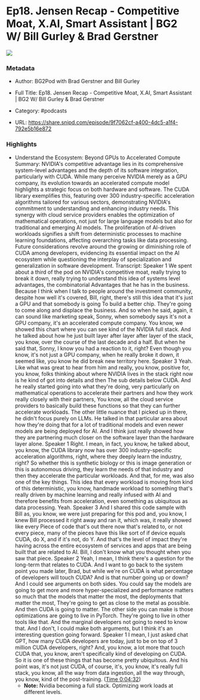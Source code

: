 # Ep18. Jensen Recap - Competitive Moat, X.AI, Smart Assistant | BG2 W/ Bill Gurley & Brad Gerstner

![](https://wsrv.nl/?url=https%3A%2F%2Fd3t3ozftmdmh3i.cloudfront.net%2Fstaging%2Fpodcast_uploaded_nologo%2F40236188%2F40236188-1706073929930-da002b9be1355.jpg&w=100&h=100)

### Metadata

- Author: BG2Pod with Brad Gerstner and Bill Gurley
- Full Title: Ep18. Jensen Recap - Competitive Moat, X.AI, Smart Assistant | BG2 W/ Bill Gurley & Brad Gerstner
- Category: #podcasts



- URL: https://share.snipd.com/episode/9f7062cf-a400-4dc5-a1f4-792e5b16e872

### Highlights

- Understand the Ecosystem: Beyond GPUs to Accelerated Compute
  Summary:
  NVIDIA's competitive advantage lies in its comprehensive system-level advantages and the depth of its software integration, particularly with CUDA.
  While many perceive NVIDIA merely as a GPU company, its evolution towards an accelerated compute model highlights a strategic focus on both hardware and software. The CUDA library exemplifies this, featuring over 300 industry-specific acceleration algorithms tailored for various sectors, demonstrating NVIDIA's commitment to understanding and enhancing industry needs.
  This synergy with cloud service providers enables the optimization of mathematical operations, not just for large language models but also for traditional and emerging AI models.
  The proliferation of AI-driven workloads signifies a shift from deterministic processes to machine learning foundations, affecting overarching tasks like data processing.
  Future considerations revolve around the growing or diminishing role of CUDA among developers, evidencing its essential impact on the AI ecosystem while questioning the interplay of specialization and generalization in software development.
  Transcript:
  Speaker 1
  We spent about a third of the pod on NVIDIA's competitive moat, really trying to break it down, really trying to understand this idea of systems level advantages, the combinatorial Advantages that he has in the business. Because I think when I talk to people around the investment community, despite how well it's covered, Bill, right, there's still this idea that it's just a GPU and that somebody is going To build a better chip. They're going to come along and displace the business. And so when he said, again, it can sound like marketing speak, Sonny, when somebody says it's not a GPU company, it's an accelerated compute company. You know, we showed this chart where you can see kind of the NVIDIA full stack. And he talked about how he just built layer after layer after layer of the stack, you know, over the course of the last decade and a half. But when he said that, Sonny, I know you had a reaction to it, right? Even though you know, it's not just a GPU company, when he really broke it down, it seemed like, you know he did break new territory here.
  Speaker 3
  Yeah. Like what was great to hear from him and really, you know, positive for, you know, folks thinking about where NVIDIA lives in the stack right now is he kind of got into details and then The sub details below CUDA. And he really started going into what they're doing, very particularly on mathematical operations to accelerate their partners and how they work really closely with their partners, You know, all the cloud service providers to basically build these functions so that they can further accelerate workloads. The other little nuance that I picked up in there, he didn't focus purely on LLMs. He talked in that particular area about how they're doing that for a lot of traditional models and even newer models are being deployed for AI. And I think just really showed how they are partnering much closer on the software layer than the hardware layer alone.
  Speaker 1
  Right. I mean, in fact, you know, he talked about, you know, the CUDA library now has over 300 industry-specific acceleration algorithms, right, where they deeply learn the industry, right? So whether this is synthetic biology or this is image generation or this is autonomous driving, they learn the needs of that industry and then they accelerate the particular workloads. And that, for me, was also one of the key things. This idea that every workload is moving from kind of this deterministic, you know, handmade workload to something that's really driven by machine learning and really infused with AI and therefore benefits from acceleration, even something as ubiquitous as data processing. Yeah.
  Speaker 3
  And I shared this code sample with Bill as, you know, we were just preparing for this pod and, you know, I knew Bill processed it right away and ran it, which was, it really showed like every Piece of code that's out there now that's related to, or not every piece, many of the pieces have this like sort of if device equals CUDA, do X, and if it's not, do Y. And that's the level of impact they're having across the entire ecosystem of services and apps that are being built that are related to AI. Bill, I don't know what you thought when you saw that piece.
  Speaker 2
  Yeah, I mean, I think there's a question for the long-term that relates to CUDA. And I want to go back to the system point you made later, Brad, but while we're on CUDA is what percentage of developers will touch CUDA? And is that number going up or down? And I could see arguments on both sides. You could say the models are going to get more and more hyper-specialized and performance matters so much that the models that matter the most, the deployments that matter the most, They're going to get as close to the metal as possible. And then CUDA is going to matter. The other side you can make is those optimizations are going to live in PyTorch. They're going to live in other tools like that. And the marginal developers not going to need to know that. And I don't, I could make both arguments, but I think it's an interesting question going forward.
  Speaker 1
  I mean, I just asked chat GPT, how many CUDA developers are today, just to be on top of 3 million CUDA developers, right? And, you know, a lot more that touch CUDA that, you know, aren't specifically kind of developing on CUDA. So it is one of these things that has become pretty ubiquitous. And his point was, it's not just CUDA, of course, it's, you know, it's really full stack, you know, all the way from data ingestion, all the way through, you know, kind of the post-training. ([Time 0:04:32](https://share.snipd.com/snip/b6dbdc1b-6c7e-402b-8e51-c95e17d99031))
    - **Note:** Nvidia becoming a full stack. Optimizing work loads at different levels.

